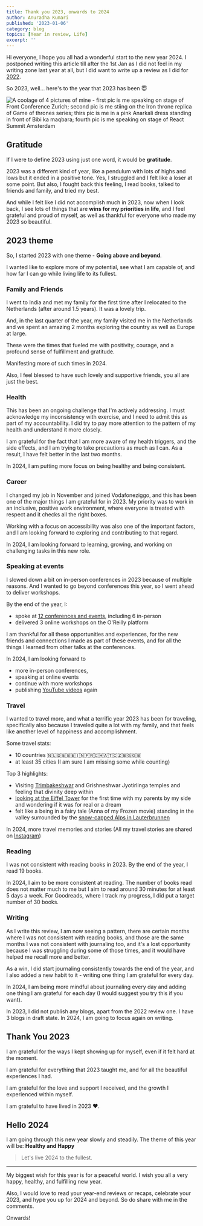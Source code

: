 ```yaml
---
title: Thank you 2023, onwards to 2024
author: Anuradha Kumari
published: '2023-01-06'
category: blog
topics: [Year in review, Life]
excerpt: ''
---
```


Hi everyone, I hope you all had a wonderful start to the new year 2024. I postponed writing this article till after the 1st Jan as I did not feel in my writing zone last year at all, but I did want to write up a review as I did for [2022](https://www.anuradhakumari.com/blog/2022-review).

So 2023, well... here's to the year that 2023 has been 😇

![A coolage of 4 pictures of mine - first pic is me speaking on stage of Front Conference Zurich; second pic is me stiing on the Iron throne replica of Game of thrones series; thirs pic is me in a pink Anarkali dress standing in front of Bibi ka maqbara; fourth pic is me speaking on stage of React Summit Amsterdam](https://dev-to-uploads.s3.amazonaws.com/uploads/articles/3bpd1s072ibi8a9gvkc3.png)

## Gratitude

If I were to define 2023 using just one word, it would be **gratitude**. 

2023 was a different kind of year, like a pendulum with lots of highs and lows but it ended in a positive tone. Yes, I struggled and I felt like a loser at some point. But also, I fought back this feeling, I read books, talked to friends and family, and tried my best. 

And while I felt like I did not accomplish much in 2023, now when I look back, I see lots of things that are **wins for my priorities in life**, and I feel grateful and proud of myself, as well as thankful for everyone who made my 2023 so beautiful.

## 2023 theme

So, I started 2023 with one theme - **Going above and beyond**.

I wanted like to explore more of my potential, see what I am capable of, and how far I can go while living life to its fullest.

### Family and Friends
 
I went to India and met my family for the first time after I relocated to the Netherlands (after around 1.5 years). It was a lovely trip. 

And, in the last quarter of the year, my family visited me in the Netherlands and we spent an amazing 2 months exploring the country as well as Europe at large. 

These were the times that fueled me with positivity, courage, and a profound sense of fulfillment and gratitude. 

Manifesting more of such times in 2024.

Also, I feel blessed to have such lovely and supportive friends, you all are just the best.
 
### Health

This has been an ongoing challenge that I'm actively addressing. I must acknowledge my inconsistency with exercise, and I need to admit this as part of my accountability. I did try to pay more attention to the pattern of my health and understand it more closely. 

I am grateful for the fact that I am more aware of my health triggers, and the side effects, and I am trying to take precautions as much as I can. As a result, I have felt better in the last two months.

In 2024, I am putting more focus on being healthy and being consistent.

### Career

I changed my job in November and joined Vodafoneziggo, and this has been one of the major things I am grateful for in 2023. My priority was to work in an inclusive, positive work environment, where everyone is treated with respect and it checks all the right boxes. 

Working with a focus on accessibility was also one of the important factors, and I am looking forward to exploring and contributing to that regard. 

In 2024, I am looking forward to learning, growing, and working on challenging tasks in this new role.

### Speaking at events

I slowed down a bit on in-person conferences in 2023 because of multiple reasons. And I wanted to go beyond conferences this year, so I went ahead to deliver workshops.

By the end of the year, I:
- spoke at [12 conferences and events](https://www.anuradhakumari.com/talks), including 6 in-person
- delivered 3 online workshops on the O'Reilly platform

I am thankful for all these opportunities and experiences, for the new friends and connections I made as part of these events, and for all the things I learned from other talks at the conferences.

In 2024, I am looking forward to 
- more in-person conferences, 
- speaking at online events
- continue with more workshops
- publishing [YouTube videos](https://www.youtube.com/channel/UCzv8q9-tSIQuTDzgB1BgXMQ) again


### Travel

I wanted to travel more, and what a terrific year 2023 has been for traveling, specifically also because I traveled quite a lot with my family, and that feels like another level of happiness and accomplishment.

Some travel stats:
- 10 countries 🇳🇱🇩🇪🇧🇪🇮🇳🇫🇷🇨🇭🇦🇹🇨🇿🇧🇬🇬🇧
- at least 35 cities (I am sure I am missing some while counting)

Top 3 highlights:
- Visiting [Trimbakeshwar](https://www.instagram.com/reel/CtZLgUZLg7y/) and Grishneshwar Jyotirlinga temples and feeling that divinity deep within 
- [looking at the Eiffel Tower](https://www.instagram.com/reel/CyqYuXvNXYM/) for the first time with my parents by my side and wondering if it was for real or a dream
- felt like a being in a fairy tale (Anna of my Frozen movie) standing in the valley surrounded by the [snow-capped Alps in Lauterbrunnen](https://www.instagram.com/reel/CzvguEWN5Rw/)

In 2024, more travel memories and stories (All my travel stories are shared on [Instagram](https://www.instagram.com/anuradha_404/))

### Reading

I was not consistent with reading books in 2023. By the end of the year, I read 19 books.

In 2024, I aim to be more consistent at reading. The number of books read does not matter much to me but I aim to read around 30 minutes for at least 5 days a week. For Goodreads, where I track my progress, I did put a target number of 30 books.

### Writing

As I write this review, I am now seeing a pattern, there are certain months where I was not consistent with reading books, and those are the same months I was not consistent with journaling too, and it's a lost opportunity because I was struggling during some of those times, and it would have helped me recall more and better. 

As a win, I did start journaling consistently towards the end of the year, and I also added a new habit to it - writing one thing I am grateful for every day.

In 2024, I am being more mindful about journaling every day and adding one thing I am grateful for each day (I would suggest you try this if you want).

In 2023, I did not publish any blogs, apart from the 2022 review one. I have 3 blogs in draft state. In 2024, I am going to focus again on writing.

## Thank You 2023

I am grateful for the ways I kept showing up for myself, even if it felt hard at the moment.  

I am grateful for everything that 2023 taught me, and for all the beautiful experiences I had. 

I am grateful for the love and support I received, and the growth I experienced within myself.

I am grateful to have lived in 2023 ❤️.

## Hello 2024

I am going through this new year slowly and steadily. The theme of this year will be: **Healthy and Happy**

> Let's live 2024 to the fullest.

*****

My biggest wish for this year is for a peaceful world. I wish you all a very happy, healthy, and fulfilling new year.

Also, I would love to read your year-end reviews or recaps, celebrate your 2023, and hype you up for 2024 and beyond. So do share with me in the comments. 

Onwards!

